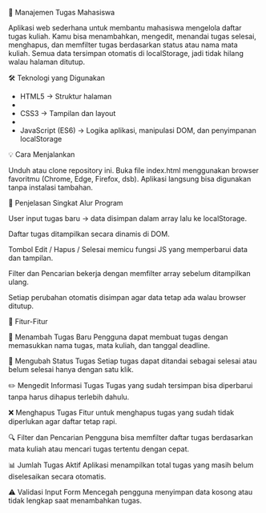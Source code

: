 📝 Manajemen Tugas Mahasiswa

Aplikasi web sederhana untuk membantu mahasiswa mengelola daftar tugas kuliah.
Kamu bisa menambahkan, mengedit, menandai tugas selesai, menghapus, dan memfilter tugas berdasarkan status atau nama mata kuliah.
Semua data tersimpan otomatis di localStorage, jadi tidak hilang walau halaman ditutup.


🛠️ Teknologi yang Digunakan

- HTML5 → Struktur halaman
- 
- CSS3 → Tampilan dan layout
- 
- JavaScript (ES6) → Logika aplikasi, manipulasi DOM, dan penyimpanan localStorage
  

💡 Cara Menjalankan

Unduh atau clone repository ini.
Buka file index.html menggunakan browser favoritmu (Chrome, Edge, Firefox, dsb).
Aplikasi langsung bisa digunakan tanpa instalasi tambahan.

🧠 Penjelasan Singkat Alur Program

User input tugas baru → data disimpan dalam array lalu ke localStorage.

Daftar tugas ditampilkan secara dinamis di DOM.

Tombol Edit / Hapus / Selesai memicu fungsi JS yang memperbarui data dan tampilan.

Filter dan Pencarian bekerja dengan memfilter array sebelum ditampilkan ulang.

Setiap perubahan otomatis disimpan agar data tetap ada walau browser ditutup.


🌟 Fitur-Fitur

📝 Menambah Tugas Baru
Pengguna dapat membuat tugas dengan memasukkan nama tugas, mata kuliah, dan tanggal deadline.

🔁 Mengubah Status Tugas
Setiap tugas dapat ditandai sebagai selesai atau belum selesai hanya dengan satu klik.

✏️ Mengedit Informasi Tugas
Tugas yang sudah tersimpan bisa diperbarui tanpa harus dihapus terlebih dahulu.

❌ Menghapus Tugas
Fitur untuk menghapus tugas yang sudah tidak diperlukan agar daftar tetap rapi.

🔍 Filter dan Pencarian
Pengguna bisa memfilter daftar tugas berdasarkan mata kuliah atau mencari tugas tertentu dengan cepat.

📊 Jumlah Tugas Aktif
Aplikasi menampilkan total tugas yang masih belum diselesaikan secara otomatis.

⚠️ Validasi Input Form
Mencegah pengguna menyimpan data kosong atau tidak lengkap saat menambahkan tugas.
